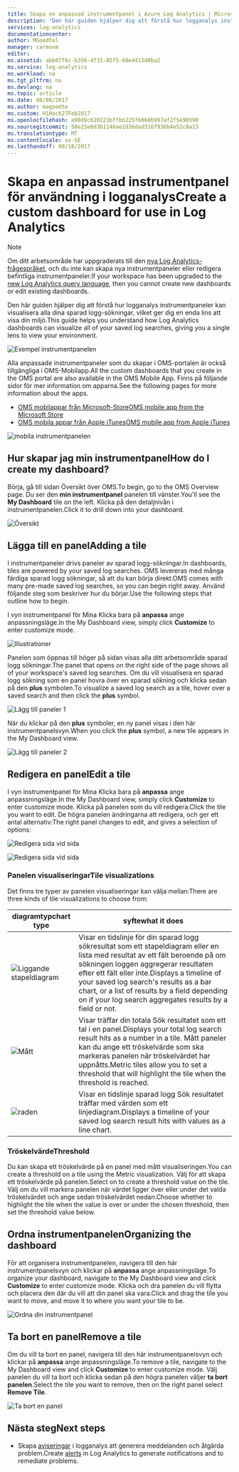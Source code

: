 ```yaml
---
title: Skapa en anpassad instrumentpanel i Azure Log Analytics | Microsoft Docs
description: "Den här guiden hjälper dig att förstå hur logganalys instrumentpaneler kan visualisera alla dina sparad logg-sökningar, vilket ger dig en enda lins att visa din miljö."
services: log-analytics
documentationcenter: 
author: MGoedtel
manager: carmonm
editor: 
ms.assetid: abb07f6c-b356-4f15-85f5-60e4415d0ba2
ms.service: log-analytics
ms.workload: na
ms.tgt_pltfrm: na
ms.devlang: na
ms.topic: article
ms.date: 08/08/2017
ms.author: magoedte
ms.custom: H1Hack27Feb2017
ms.openlocfilehash: a90d9c620221bffbb225fb060b997af2f5e90390
ms.sourcegitcommit: 50e23e8d3b1148ae2d36dad3167936b4e52c8a23
ms.translationtype: MT
ms.contentlocale: sv-SE
ms.lasthandoff: 08/18/2017
---
```

# <a name="create-a-custom-dashboard-for-use-in-log-analytics"></a><span data-ttu-id="07174-103">Skapa en anpassad instrumentpanel för användning i logganalys</span><span class="sxs-lookup"><span data-stu-id="07174-103">Create a custom dashboard for use in Log Analytics</span></span>

>[!NOTE]
> <span data-ttu-id="07174-104">Om ditt arbetsområde har uppgraderats till den [nya Log Analytics-frågespråket](log-analytics-log-search-upgrade.md), och du inte kan skapa nya instrumentpaneler eller redigera befintliga instrumentpaneler.</span><span class="sxs-lookup"><span data-stu-id="07174-104">If your workspace has been upgraded to the [new Log Analytics query language](log-analytics-log-search-upgrade.md), then you cannot create new dashboards or edit existing dashboards.</span></span> 

<span data-ttu-id="07174-105">Den här guiden hjälper dig att förstå hur logganalys instrumentpaneler kan visualisera alla dina sparad logg-sökningar, vilket ger dig en enda lins att visa din miljö.</span><span class="sxs-lookup"><span data-stu-id="07174-105">This guide helps you understand how Log Analytics dashboards can visualize all of your saved log searches, giving you a single lens to view your environment.</span></span>

![Exempel instrumentpanelen](./media/log-analytics-dashboards/oms-dashboards-example-dash.png)

<span data-ttu-id="07174-107">Alla anpassade instrumentpaneler som du skapar i OMS-portalen är också tillgängliga i OMS-Mobilapp.</span><span class="sxs-lookup"><span data-stu-id="07174-107">All the custom dashboards that you create in the OMS portal are also available in the OMS Mobile App.</span></span> <span data-ttu-id="07174-108">Finns på följande sidor för mer information om apparna.</span><span class="sxs-lookup"><span data-stu-id="07174-108">See the following pages for more information about the apps.</span></span>

* [<span data-ttu-id="07174-109">OMS mobilappar från Microsoft-Store</span><span class="sxs-lookup"><span data-stu-id="07174-109">OMS mobile app from the Microsoft Store</span></span>](http://www.windowsphone.com/store/app/operational-insights/4823b935-83ce-466c-82bb-bd0a3f58d865)
* [<span data-ttu-id="07174-110">OMS mobila appar från Apple iTunes</span><span class="sxs-lookup"><span data-stu-id="07174-110">OMS mobile app from Apple iTunes</span></span>](https://itunes.apple.com/app/microsoft-operations-management/id1042424859?mt=8)

![mobila instrumentpanelen](./media/log-analytics-dashboards/oms-search-mobile.png)

## <a name="how-do-i-create-my-dashboard"></a><span data-ttu-id="07174-112">Hur skapar jag min instrumentpanel</span><span class="sxs-lookup"><span data-stu-id="07174-112">How do I create my dashboard?</span></span>
<span data-ttu-id="07174-113">Börja, gå till sidan Översikt över OMS.</span><span class="sxs-lookup"><span data-stu-id="07174-113">To begin, go to the OMS Overview page.</span></span> <span data-ttu-id="07174-114">Du ser den **min instrumentpanel** panelen till vänster.</span><span class="sxs-lookup"><span data-stu-id="07174-114">You'll see the **My Dashboard** tile on the left.</span></span> <span data-ttu-id="07174-115">Klicka på den detaljnivån i instrumentpanelen.</span><span class="sxs-lookup"><span data-stu-id="07174-115">Click it to drill down into your dashboard.</span></span>

![Översikt](./media/log-analytics-dashboards/oms-dashboards-overview.png)

## <a name="adding-a-tile"></a><span data-ttu-id="07174-117">Lägga till en panel</span><span class="sxs-lookup"><span data-stu-id="07174-117">Adding a tile</span></span>
<span data-ttu-id="07174-118">I instrumentpaneler drivs paneler av sparad logg-sökningar.</span><span class="sxs-lookup"><span data-stu-id="07174-118">In dashboards, tiles are powered by your saved log searches.</span></span> <span data-ttu-id="07174-119">OMS levereras med många färdiga sparad logg sökningar, så att du kan börja direkt.</span><span class="sxs-lookup"><span data-stu-id="07174-119">OMS comes with many pre-made saved log searches, so you can begin right away.</span></span> <span data-ttu-id="07174-120">Använd följande steg som beskriver hur du börjar.</span><span class="sxs-lookup"><span data-stu-id="07174-120">Use the following steps that outline how to begin.</span></span>

<span data-ttu-id="07174-121">I vyn instrumentpanel för Mina Klicka bara på **anpassa** ange anpassningsläge.</span><span class="sxs-lookup"><span data-stu-id="07174-121">In the My Dashboard view, simply click **Customize** to enter customize mode.</span></span>

![Illustrationer](./media/log-analytics-dashboards/oms-dashboards-pictorial01.png)

 <span data-ttu-id="07174-123">Panelen som öppnas till höger på sidan visas alla ditt arbetsområde sparad logg sökningar.</span><span class="sxs-lookup"><span data-stu-id="07174-123">The panel that opens on the right side of the page shows all of your workspace's saved log searches.</span></span> <span data-ttu-id="07174-124">Om du vill visualisera en sparad logg sökning som en panel hovra över en sparad sökning och klicka sedan på den **plus** symbolen.</span><span class="sxs-lookup"><span data-stu-id="07174-124">To visualize a saved log search as a tile,  hover over a saved search and then click the **plus** symbol.</span></span>

![Lägg till paneler 1](./media/log-analytics-dashboards/oms-dashboards-pictorial02.png)

<span data-ttu-id="07174-126">När du klickar på den **plus** symboler, en ny panel visas i den här instrumentpanelsvyn.</span><span class="sxs-lookup"><span data-stu-id="07174-126">When you click the **plus** symbol, a new tile appears in the My Dashboard view.</span></span>

![Lägg till paneler 2](./media/log-analytics-dashboards/oms-dashboards-pictorial03.png)

## <a name="edit-a-tile"></a><span data-ttu-id="07174-128">Redigera en panel</span><span class="sxs-lookup"><span data-stu-id="07174-128">Edit a tile</span></span>
<span data-ttu-id="07174-129">I vyn instrumentpanel för Mina Klicka bara på **anpassa** ange anpassningsläge.</span><span class="sxs-lookup"><span data-stu-id="07174-129">In the My Dashboard view, simply click  **Customize** to enter customize mode.</span></span> <span data-ttu-id="07174-130">Klicka på panelen som du vill redigera.</span><span class="sxs-lookup"><span data-stu-id="07174-130">Click the tile you want to edit.</span></span> <span data-ttu-id="07174-131">De högra panelen ändringarna att redigera, och ger ett antal alternativ:</span><span class="sxs-lookup"><span data-stu-id="07174-131">The right panel changes to edit, and gives a selection of options:</span></span>

![Redigera sida vid sida](./media/log-analytics-dashboards/oms-dashboards-pictorial04.png)

![Redigera sida vid sida](./media/log-analytics-dashboards/oms-dashboards-pictorial05.png)

### <a name="tile-visualizations"></a><span data-ttu-id="07174-134">Panelen visualiseringar</span><span class="sxs-lookup"><span data-stu-id="07174-134">Tile visualizations</span></span>
<span data-ttu-id="07174-135">Det finns tre typer av panelen visualiseringar kan välja mellan:</span><span class="sxs-lookup"><span data-stu-id="07174-135">There are three kinds of tile visualizations to choose from:</span></span>

| <span data-ttu-id="07174-136">diagramtyp</span><span class="sxs-lookup"><span data-stu-id="07174-136">chart type</span></span> | <span data-ttu-id="07174-137">syfte</span><span class="sxs-lookup"><span data-stu-id="07174-137">what it does</span></span> |
| --- | --- |
| ![Liggande stapeldiagram](./media/log-analytics-dashboards/oms-dashboards-bar-chart.png) |<span data-ttu-id="07174-139">Visar en tidslinje för din sparad logg sökresultat som ett stapeldiagram eller en lista med resultat av ett fält beroende på om sökningen loggen aggregerar resultaten efter ett fält eller inte.</span><span class="sxs-lookup"><span data-stu-id="07174-139">Displays a timeline of your saved log search's results as a bar chart, or a list of results by a field depending on if your log search aggregates results by a field or not.</span></span> |
| ![Mått](./media/log-analytics-dashboards/oms-dashboards-metric.png) |<span data-ttu-id="07174-141">Visar träffar din totala Sök resultatet som ett tal i en panel.</span><span class="sxs-lookup"><span data-stu-id="07174-141">Displays your total log search result hits as a number in a tile.</span></span> <span data-ttu-id="07174-142">Mått paneler kan du ange ett tröskelvärde som ska markeras panelen när tröskelvärdet har uppnåtts.</span><span class="sxs-lookup"><span data-stu-id="07174-142">Metric tiles allow you to set a threshold that will highlight the tile when the threshold is reached.</span></span> |
| ![raden](./media/log-analytics-dashboards/oms-dashboards-line.png) |<span data-ttu-id="07174-144">Visar en tidslinje sparad logg Sök resultatet träffar med värden som ett linjediagram.</span><span class="sxs-lookup"><span data-stu-id="07174-144">Displays a timeline of your saved log search result hits with values as a line chart.</span></span> |

### <a name="threshold"></a><span data-ttu-id="07174-145">Tröskelvärde</span><span class="sxs-lookup"><span data-stu-id="07174-145">Threshold</span></span>
<span data-ttu-id="07174-146">Du kan skapa ett tröskelvärde på en panel med mått visualiseringen.</span><span class="sxs-lookup"><span data-stu-id="07174-146">You can create a threshold on a tile using the Metric visualization.</span></span> <span data-ttu-id="07174-147">Välj för att skapa ett tröskelvärde på panelen.</span><span class="sxs-lookup"><span data-stu-id="07174-147">Select on to create a threshold value on the tile.</span></span> <span data-ttu-id="07174-148">Välj om du vill markera panelen när värdet ligger över eller under det valda tröskelvärdet och ange sedan tröskelvärdet nedan.</span><span class="sxs-lookup"><span data-stu-id="07174-148">Choose whether to highlight the tile when the value is over or under the chosen threshold, then set the threshold value below.</span></span>

## <a name="organizing-the-dashboard"></a><span data-ttu-id="07174-149">Ordna instrumentpanelen</span><span class="sxs-lookup"><span data-stu-id="07174-149">Organizing the dashboard</span></span>
<span data-ttu-id="07174-150">För att organisera instrumentpanelen, navigera till den här instrumentpanelsvyn och klickar på **anpassa** ange anpassningsläge.</span><span class="sxs-lookup"><span data-stu-id="07174-150">To organize your dashboard, navigate to the My Dashboard view and click **Customize** to enter customize mode.</span></span> <span data-ttu-id="07174-151">Klicka och dra panelen du vill flytta och placera den där du vill att din panel ska vara.</span><span class="sxs-lookup"><span data-stu-id="07174-151">Click and drag the tile you want to move, and move it to where you want your tile to be.</span></span>

![Ordna din instrumentpanel](./media/log-analytics-dashboards/oms-dashboards-organize.png)

## <a name="remove-a-tile"></a><span data-ttu-id="07174-153">Ta bort en panel</span><span class="sxs-lookup"><span data-stu-id="07174-153">Remove a tile</span></span>
<span data-ttu-id="07174-154">Om du vill ta bort en panel, navigera till den här instrumentpanelsvyn och klickar på **anpassa** ange anpassningsläge.</span><span class="sxs-lookup"><span data-stu-id="07174-154">To remove a tile, navigate to the My Dashboard view and click **Customize** to enter customize mode.</span></span> <span data-ttu-id="07174-155">Välj panelen du vill ta bort och klicka sedan på den högra panelen väljer **ta bort panelen**.</span><span class="sxs-lookup"><span data-stu-id="07174-155">Select the tile you want to remove, then on the right panel select **Remove Tile**.</span></span>

![Ta bort en panel](./media/log-analytics-dashboards/oms-dashboards-remove-tile.png)

## <a name="next-steps"></a><span data-ttu-id="07174-157">Nästa steg</span><span class="sxs-lookup"><span data-stu-id="07174-157">Next steps</span></span>
* <span data-ttu-id="07174-158">Skapa [aviseringar](log-analytics-alerts.md) i logganalys att generera meddelanden och åtgärda problem.</span><span class="sxs-lookup"><span data-stu-id="07174-158">Create [alerts](log-analytics-alerts.md) in Log Analytics to generate notifications and to remediate problems.</span></span>
